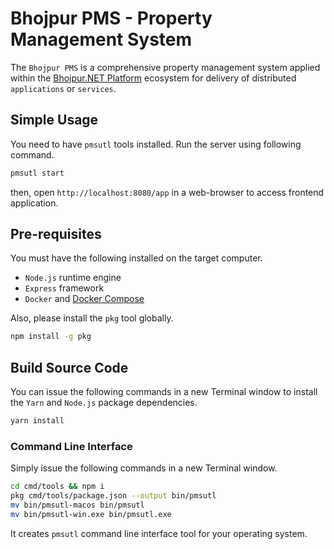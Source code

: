# Bhojpur PMS - Property Management System

The `Bhojpur PMS` is a comprehensive property management system applied within
the [Bhojpur.NET Platform](https://github.com/bhojpur/platform/) ecosystem for
delivery of distributed `applications` or `services`.

## Simple Usage

You need to have `pmsutl` tools installed. Run the server using following command.

```bash
pmsutl start
```

then, open `http://localhost:8080/app` in a web-browser to access frontend application.

## Pre-requisites

You must have the following installed on the target computer.

- `Node.js` runtime engine
- `Express` framework
- `Docker` and [Docker Compose](https://docs.docker.com/compose/install/)

Also, please install the `pkg` tool globally.

```bash
npm install -g pkg
```

## Build Source Code

You can issue the following commands in a new Terminal window to install the
`Yarn` and `Node.js` package dependencies.

```bash
yarn install
```

### Command Line Interface

Simply issue the following commands in a new Terminal window.

```bash
cd cmd/tools && npm i
pkg cmd/tools/package.json --output bin/pmsutl
mv bin/pmsutl-macos bin/pmsutl
mv bin/pmsutl-win.exe bin/pmsutl.exe
```

It creates `pmsutl` command line interface tool for your operating system.
